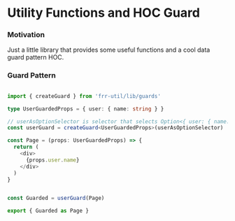 # Utility Functions and HOC Guard

### Motivation

Just a little library that provides some useful functions and a cool data guard pattern HOC.

### Guard Pattern

```ts

import { createGuard } from 'frr-util/lib/guards'

type UserGuardedProps = { user: { name: string } }

// userAsOptionSelector is selector that selects Option<{ user: { name: string } }> from the redux store
const userGuard = createGuard<UserGuardedProps>(userAsOptionSelector)

const Page = (props: UserGuardedProps) => {
  return (
    <div>
      {props.user.name}
    </div>
  )
}


const Guarded = userGuard(Page)

export { Guarded as Page } 

```
